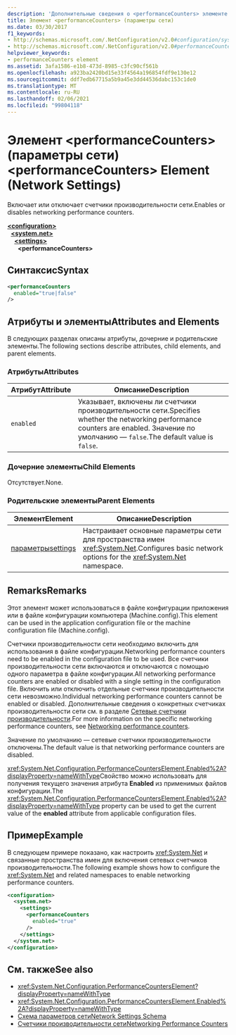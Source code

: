 ```yaml
---
description: 'Дополнительные сведения о <performanceCounters> элементе: Element (параметры сети)'
title: Элемент <performanceCounters> (параметры сети)
ms.date: 03/30/2017
f1_keywords:
- http://schemas.microsoft.com/.NetConfiguration/v2.0#configuration/system.net/settings/performanceCounters
- http://schemas.microsoft.com/.NetConfiguration/v2.0#performanceCounters
helpviewer_keywords:
- performanceCounters element
ms.assetid: 3afa1586-e1b8-473d-8985-c3fc90cf561b
ms.openlocfilehash: a923ba2420bd15e33f4564a196854fdf9e130e12
ms.sourcegitcommit: ddf7edb67715a5b9a45e3dd44536dabc153c1de0
ms.translationtype: MT
ms.contentlocale: ru-RU
ms.lasthandoff: 02/06/2021
ms.locfileid: "99804118"
---
```

# <a name="performancecounters-element-network-settings"></a><span data-ttu-id="2cf3c-103">Элемент \<performanceCounters> (параметры сети)</span><span class="sxs-lookup"><span data-stu-id="2cf3c-103">\<performanceCounters> Element (Network Settings)</span></span>

<span data-ttu-id="2cf3c-104">Включает или отключает счетчики производительности сети.</span><span class="sxs-lookup"><span data-stu-id="2cf3c-104">Enables or disables networking performance counters.</span></span>  

[**\<configuration>**](../configuration-element.md)\
&nbsp;&nbsp;[**\<system.net>**](system-net-element-network-settings.md)\
&nbsp;&nbsp;&nbsp;&nbsp;[**\<settings>**](settings-element-network-settings.md)\
&nbsp;&nbsp;&nbsp;&nbsp;&nbsp;&nbsp;**\<performanceCounters>**

## <a name="syntax"></a><span data-ttu-id="2cf3c-105">Синтаксис</span><span class="sxs-lookup"><span data-stu-id="2cf3c-105">Syntax</span></span>  
  
```xml  
<performanceCounters  
  enabled="true|false"  
/>  
```  
  
## <a name="attributes-and-elements"></a><span data-ttu-id="2cf3c-106">Атрибуты и элементы</span><span class="sxs-lookup"><span data-stu-id="2cf3c-106">Attributes and Elements</span></span>  

 <span data-ttu-id="2cf3c-107">В следующих разделах описаны атрибуты, дочерние и родительские элементы.</span><span class="sxs-lookup"><span data-stu-id="2cf3c-107">The following sections describe attributes, child elements, and parent elements.</span></span>  
  
### <a name="attributes"></a><span data-ttu-id="2cf3c-108">Атрибуты</span><span class="sxs-lookup"><span data-stu-id="2cf3c-108">Attributes</span></span>  
  
|<span data-ttu-id="2cf3c-109">Атрибут</span><span class="sxs-lookup"><span data-stu-id="2cf3c-109">Attribute</span></span>|<span data-ttu-id="2cf3c-110">Описание</span><span class="sxs-lookup"><span data-stu-id="2cf3c-110">Description</span></span>|  
|---------------|-----------------|  
|`enabled`|<span data-ttu-id="2cf3c-111">Указывает, включены ли счетчики производительности сети.</span><span class="sxs-lookup"><span data-stu-id="2cf3c-111">Specifies whether the networking performance counters are enabled.</span></span> <span data-ttu-id="2cf3c-112">Значение по умолчанию — `false`.</span><span class="sxs-lookup"><span data-stu-id="2cf3c-112">The default value is `false`.</span></span>|  
  
### <a name="child-elements"></a><span data-ttu-id="2cf3c-113">Дочерние элементы</span><span class="sxs-lookup"><span data-stu-id="2cf3c-113">Child Elements</span></span>  

 <span data-ttu-id="2cf3c-114">Отсутствует.</span><span class="sxs-lookup"><span data-stu-id="2cf3c-114">None.</span></span>  
  
### <a name="parent-elements"></a><span data-ttu-id="2cf3c-115">Родительские элементы</span><span class="sxs-lookup"><span data-stu-id="2cf3c-115">Parent Elements</span></span>  
  
|<span data-ttu-id="2cf3c-116">Элемент</span><span class="sxs-lookup"><span data-stu-id="2cf3c-116">Element</span></span>|<span data-ttu-id="2cf3c-117">Описание</span><span class="sxs-lookup"><span data-stu-id="2cf3c-117">Description</span></span>|  
|-------------|-----------------|  
|[<span data-ttu-id="2cf3c-118">параметры</span><span class="sxs-lookup"><span data-stu-id="2cf3c-118">settings</span></span>](settings-element-network-settings.md)|<span data-ttu-id="2cf3c-119">Настраивает основные параметры сети для пространства имен <xref:System.Net>.</span><span class="sxs-lookup"><span data-stu-id="2cf3c-119">Configures basic network options for the <xref:System.Net> namespace.</span></span>|  
  
## <a name="remarks"></a><span data-ttu-id="2cf3c-120">Remarks</span><span class="sxs-lookup"><span data-stu-id="2cf3c-120">Remarks</span></span>  

 <span data-ttu-id="2cf3c-121">Этот элемент может использоваться в файле конфигурации приложения или в файле конфигурации компьютера (Machine.config).</span><span class="sxs-lookup"><span data-stu-id="2cf3c-121">This element can be used in the application configuration file or the machine configuration file (Machine.config).</span></span>  
  
 <span data-ttu-id="2cf3c-122">Счетчики производительности сети необходимо включить для использования в файле конфигурации.</span><span class="sxs-lookup"><span data-stu-id="2cf3c-122">Networking performance counters need to be enabled in the configuration file to be used.</span></span> <span data-ttu-id="2cf3c-123">Все счетчики производительности сети включаются и отключаются с помощью одного параметра в файле конфигурации.</span><span class="sxs-lookup"><span data-stu-id="2cf3c-123">All networking performance counters are enabled or disabled with a single setting in the configuration file.</span></span> <span data-ttu-id="2cf3c-124">Включить или отключить отдельные счетчики производительности сети невозможно.</span><span class="sxs-lookup"><span data-stu-id="2cf3c-124">Individual networking performance counters cannot be enabled or disabled.</span></span> <span data-ttu-id="2cf3c-125">Дополнительные сведения о конкретных счетчиках производительности сети см. в разделе [Сетевые счетчики производительности](../../../debug-trace-profile/performance-counters.md#networking-performance-counters).</span><span class="sxs-lookup"><span data-stu-id="2cf3c-125">For more information on the specific networking performance counters, see [Networking performance counters](../../../debug-trace-profile/performance-counters.md#networking-performance-counters).</span></span>  
  
 <span data-ttu-id="2cf3c-126">Значение по умолчанию — сетевые счетчики производительности отключены.</span><span class="sxs-lookup"><span data-stu-id="2cf3c-126">The default value is that networking performance counters are disabled.</span></span>  
  
 <span data-ttu-id="2cf3c-127"><xref:System.Net.Configuration.PerformanceCountersElement.Enabled%2A?displayProperty=nameWithType>Свойство можно использовать для получения текущего значения атрибута **Enabled** из применимых файлов конфигурации.</span><span class="sxs-lookup"><span data-stu-id="2cf3c-127">The <xref:System.Net.Configuration.PerformanceCountersElement.Enabled%2A?displayProperty=nameWithType> property can be used to get the current value of the **enabled** attribute from applicable configuration files.</span></span>  
  
## <a name="example"></a><span data-ttu-id="2cf3c-128">Пример</span><span class="sxs-lookup"><span data-stu-id="2cf3c-128">Example</span></span>  

 <span data-ttu-id="2cf3c-129">В следующем примере показано, как настроить <xref:System.Net> и связанные пространства имен для включения сетевых счетчиков производительности.</span><span class="sxs-lookup"><span data-stu-id="2cf3c-129">The following example shows how to configure the <xref:System.Net> and related namespaces to enable networking performance counters.</span></span>  
  
```xml  
<configuration>  
  <system.net>  
    <settings>  
      <performanceCounters  
        enabled="true"  
      />  
    </settings>  
  </system.net>  
</configuration>  
```  
  
## <a name="see-also"></a><span data-ttu-id="2cf3c-130">См. также</span><span class="sxs-lookup"><span data-stu-id="2cf3c-130">See also</span></span>

- <xref:System.Net.Configuration.PerformanceCountersElement?displayProperty=nameWithType>
- <xref:System.Net.Configuration.PerformanceCountersElement.Enabled%2A?displayProperty=nameWithType>
- [<span data-ttu-id="2cf3c-131">Схема параметров сети</span><span class="sxs-lookup"><span data-stu-id="2cf3c-131">Network Settings Schema</span></span>](index.md)
- [<span data-ttu-id="2cf3c-132">Счетчики производительности сети</span><span class="sxs-lookup"><span data-stu-id="2cf3c-132">Networking Performance Counters</span></span>](../../../debug-trace-profile/performance-counters.md#networking-performance-counters)
